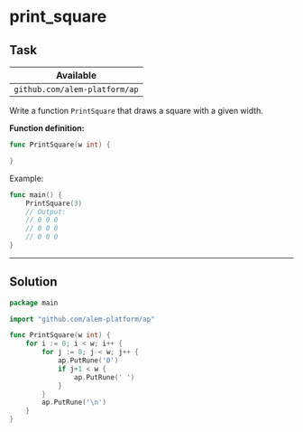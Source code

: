 # print_square

## Task

| Available                     |
| ----------------------------- |
| `github.com/alem-platform/ap` |

Write a function `PrintSquare` that draws a square with a given width.

**Function definition:**

```go
func PrintSquare(w int) {

}
```

Example:

```go
func main() {
    PrintSquare(3)
    // Output:
	// 0 0 0
	// 0 0 0
	// 0 0 0
}
```

---

## Solution

```go
package main

import "github.com/alem-platform/ap"

func PrintSquare(w int) {
	for i := 0; i < w; i++ {
		for j := 0; j < w; j++ {
			ap.PutRune('0')
			if j+1 < w {
				ap.PutRune(' ')
			}
		}
		ap.PutRune('\n')
	}
}
```
